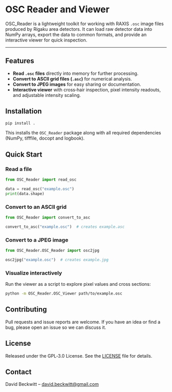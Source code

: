 # OSC Reader and Viewer

OSC_Reader is a lightweight toolkit for working with RAXIS `.osc` image
files produced by Rigaku area detectors.  It can load raw detector data
into NumPy arrays, export the data to common formats, and provide an
interactive viewer for quick inspection.

---

## Features

- **Read `.osc` files** directly into memory for further processing.
- **Convert to ASCII grid files (`.asc`)** for numerical analysis.
- **Convert to JPEG images** for easy sharing or documentation.
- **Interactive viewer** with cross‑hair inspection, pixel intensity
  readouts, and adjustable intensity scaling.

## Installation

```bash
pip install .
```

This installs the `OSC_Reader` package along with all required
dependencies (NumPy, tifffile, docopt and logbook).

## Quick Start

### Read a file

```python
from OSC_Reader import read_osc

data = read_osc("example.osc")
print(data.shape)
```

### Convert to an ASCII grid

```python
from OSC_Reader import convert_to_asc

convert_to_asc("example.osc")  # creates example.asc
```

### Convert to a JPEG image

```python
from OSC_Reader.OSC_Reader import osc2jpg

osc2jpg("example.osc")  # creates example.jpg
```

### Visualize interactively

Run the viewer as a script to explore pixel values and cross sections:

```bash
python -m OSC_Reader.OSC_Viewer path/to/example.osc
```

## Contributing

Pull requests and issue reports are welcome.  If you have an idea or find
 a bug, please open an issue so we can discuss it.

## License

Released under the GPL‑3.0 License.  See the [LICENSE](LICENSE) file for
details.

## Contact

David Beckwitt – david.beckwitt@gmail.com

